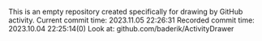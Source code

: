 This is an empty repository created specifically for drawing by GitHub activity.
Current commit time: 2023.11.05 22:26:31
Recorded commit time: 2023.10.04 22:25:14(0)
Look at: github.com/baderik/ActivityDrawer
